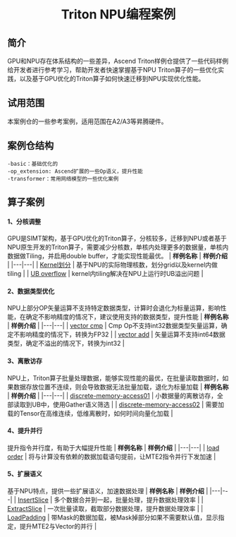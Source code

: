 <div align="center">
<p align="center">
   <h1>Triton NPU编程案例</h1>
</p>
</div>

## 简介
GPU和NPU存在体系结构的一些差异，Ascend Triton样例仓提供了一些代码样例给开发者进行参考学习，帮助开发者快速掌握基于NPU Triton算子的一些优化实践，以及基于GPU优化的Triton算子如何快速迁移到NPU实现优化性能。

## 试用范围
本案例仓的一些参考案例，适用范围在A2/A3等昇腾硬件。

## 案例仓结构

```
-basic：基础优化的
-op_extension: Ascend扩展的一些Op语义，提升性能
-transformer：常用网络模型的一些优化案例
```

## 算子案例
#### 1、分核调整
GPU是SIMT架构，基于GPU优化的Triton算子，分核较多，迁移到NPU或者基于NPU原生开发的Triton算子，需要减少分核数，单核内处理更多的数据量，单核内数据做Tiling，并启用double buffer，才能实现性能最优。
|  **样例名称**  |  **样例介绍**  |
|---|---|
| [Kernel划分](https://github.com/Ascend/triton-ascend-examples/blob/main/basic/006-core_spliting.zh.md) | 基于NPU的实际物理核数，划分grid以及kernel内做tiling | 
| [UB overflow](https://github.com/Ascend/triton-ascend-examples/blob/main/basic/003-ub_overflow.zh.md) | kernel内tiling解决在NPU上运行时UB溢出问题 |

#### 2、数据类型优化
NPU上部分OP矢量运算不支持特定数据类型，计算时会退化为标量运算，影响性能，在确定不影响精度的情况下，建议使用支持的数据类型，提升性能
|  **样例名称**  |  **样例介绍**  |
|---|---|
| [vector cmp](https://github.com/Ascend/triton-ascend-examples/blob/main/basic/002-vector_cmp.zh.md) | Cmp Op不支持int32数据类型矢量运算，确定不影响精度的情况下，转换为FP32 |
| [vector add](https://github.com/Ascend/triton-ascend-examples/blob/main/basic/001-vector_add.zh.md) | 矢量运算不支持int64数据类型，确定不溢出的情况下，转换为int32 | 

#### 3、离散访存
NPU上，Triton算子批量处理数据，能够实现性能的最优，在批量读取数据时，如果数据存放位置不连续，则会导致数据无法批量加载，退化为标量加载
|  **样例名称**  |  **样例介绍**  |
|---|---|
| [discrete-memory-access01](https://github.com/Ascend/triton-ascend-examples/blob/main/basic/004-discrete_memory_access.zh.md) | 小数据量的离散访存，全部读取到UB中，使用Gather语义筛选 |
| [discrete-memory-access02](https://github.com/Ascend/triton-ascend-examples/blob/main/transformer/003-decode_grouped_attention.md) | 需要加载的Tensor在高维连续，低维离散时，如何时间向量化加载 |


#### 4、提升并行
提升指令并行度，有助于大幅提升性能
|  **样例名称**  |  **样例介绍**  |
|---|---|
| [load order](https://github.com/Ascend/triton-ascend-examples/blob/main/basic/005-load_order.zh.md) | 将与计算没有依赖的数据加载语句提前，让MTE2指令并行下发加速 |

#### 5、扩展语义
基于NPU特点，提供一些扩展语义，加速数据处理
|  **样例名称**  |  **样例介绍**  |
|---|---|
| [InsertSlice](https://github.com/Ascend/triton-ascend-examples/blob/main/op_extension/001-insert_slice.zh.md) | 多个数据合并到一起，批量处理，提升数据处理效率 |
| [ExtractSlice](https://github.com/Ascend/triton-ascend-examples/blob/main/op_extension/002-extract_slice.zh.md) | 一次批量读取，截取部分数据处理，提升数据处理效率 |
| [LoadPadding](https://github.com/Ascend/triton-ascend-examples/blob/main/op_extension/003-load_care_padding.md) | 带Mask的数据加载，被Mask掉部分如果不需要默认值，显示指定，提升MTE2与Vector的并行 |


